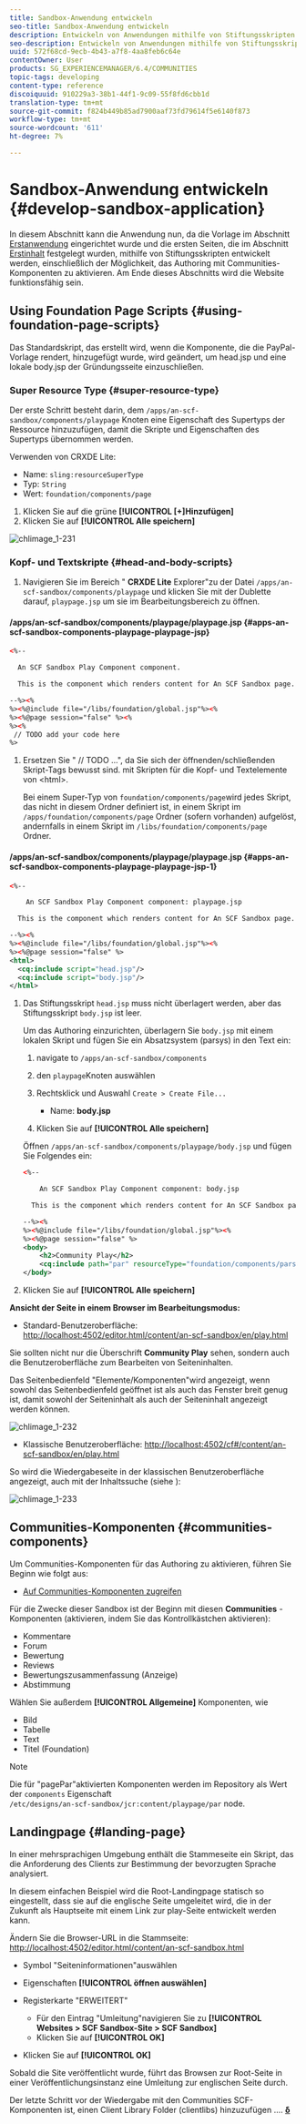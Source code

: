 ```yaml
---
title: Sandbox-Anwendung entwickeln
seo-title: Sandbox-Anwendung entwickeln
description: Entwickeln von Anwendungen mithilfe von Stiftungsskripten
seo-description: Entwickeln von Anwendungen mithilfe von Stiftungsskripten
uuid: 572f68cd-9ecb-4b43-a7f8-4aa8feb6c64e
contentOwner: User
products: SG_EXPERIENCEMANAGER/6.4/COMMUNITIES
topic-tags: developing
content-type: reference
discoiquuid: 910229a3-38b1-44f1-9c09-55f8fd6cbb1d
translation-type: tm+mt
source-git-commit: f824b449b85ad7900aaf73fd79614f5e6140f873
workflow-type: tm+mt
source-wordcount: '611'
ht-degree: 7%

---
```



# Sandbox-Anwendung entwickeln {#develop-sandbox-application}

In diesem Abschnitt kann die Anwendung nun, da die Vorlage im Abschnitt [Erstanwendung](initial-app.md) eingerichtet wurde und die ersten Seiten, die im Abschnitt [Erstinhalt](initial-content.md) festgelegt wurden, mithilfe von Stiftungsskripten entwickelt werden, einschließlich der Möglichkeit, das Authoring mit Communities-Komponenten zu aktivieren. Am Ende dieses Abschnitts wird die Website funktionsfähig sein.

## Using Foundation Page Scripts {#using-foundation-page-scripts}

Das Standardskript, das erstellt wird, wenn die Komponente, die die PayPal-Vorlage rendert, hinzugefügt wurde, wird geändert, um head.jsp und eine lokale body.jsp der Gründungsseite einzuschließen.

### Super Resource Type {#super-resource-type}

Der erste Schritt besteht darin, dem `/apps/an-scf-sandbox/components/playpage` Knoten eine Eigenschaft des Supertyps der Ressource hinzuzufügen, damit die Skripte und Eigenschaften des Supertyps übernommen werden.

Verwenden von CRXDE Lite:

<!--Resolve steps below-->

* Name: `sling:resourceSuperType`
* Typ: `String`
* Wert: `foundation/components/page`

1. Klicken Sie auf die grüne **[!UICONTROL [+]Hinzufügen]**
1. Klicken Sie auf **[!UICONTROL Alle speichern]**

![chlimage_1-231](assets/chlimage_1-231.png)

### Kopf- und Textskripte {#head-and-body-scripts}

1. Navigieren Sie im Bereich &quot; **CRXDE Lite** Explorer&quot;zu der Datei `/apps/an-scf-sandbox/components/playpage` und klicken Sie mit der Dublette darauf, `playpage.jsp` um sie im Bearbeitungsbereich zu öffnen.

#### /apps/an-scf-sandbox/components/playpage/playpage.jsp {#apps-an-scf-sandbox-components-playpage-playpage-jsp}

```xml
<%--

  An SCF Sandbox Play Component component.

  This is the component which renders content for An SCF Sandbox page.

--%><%
%><%@include file="/libs/foundation/global.jsp"%><%
%><%@page session="false" %><%
%><%
 // TODO add your code here
%>
```

1. Ersetzen Sie &quot; // TODO ...&quot;, da Sie sich der öffnenden/schließenden Skript-Tags bewusst sind. mit Skripten für die Kopf- und Textelemente von &lt;html>.

   Bei einem Super-Typ von `foundation/components/page`wird jedes Skript, das nicht in diesem Ordner definiert ist, in einem Skript im `/apps/foundation/components/page` Ordner (sofern vorhanden) aufgelöst, andernfalls in einem Skript im `/libs/foundation/components/page` Ordner.

#### /apps/an-scf-sandbox/components/playpage/playpage.jsp {#apps-an-scf-sandbox-components-playpage-playpage-jsp-1}

```xml
<%--

    An SCF Sandbox Play Component component: playpage.jsp

  This is the component which renders content for An SCF Sandbox page.

--%><%
%><%@include file="/libs/foundation/global.jsp"%><%
%><%@page session="false" %>
<html>
  <cq:include script="head.jsp"/>
  <cq:include script="body.jsp"/>
</html>
```

1. Das Stiftungsskript `head.jsp` muss nicht überlagert werden, aber das Stiftungsskript `body.jsp` ist leer.

   Um das Authoring einzurichten, überlagern Sie `body.jsp` mit einem lokalen Skript und fügen Sie ein Absatzsystem (parsys) in den Text ein:

   1. navigate to `/apps/an-scf-sandbox/components`
   1. den `playpage`Knoten auswählen
   1. Rechtsklick und Auswahl `Create > Create File...`

      * Name: **body.jsp**
   1. Klicken Sie auf **[!UICONTROL Alle speichern]**

   Öffnen `/apps/an-scf-sandbox/components/playpage/body.jsp` und fügen Sie Folgendes ein:

   ```xml
   <%--
   
       An SCF Sandbox Play Component component: body.jsp
   
     This is the component which renders content for An SCF Sandbox page.
   
   --%><%
   %><%@include file="/libs/foundation/global.jsp"%><%
   %><%@page session="false" %>
   <body>
       <h2>Community Play</h2>
       <cq:include path="par" resourceType="foundation/components/parsys" />
   </body>
   ```

1. Klicken Sie auf **[!UICONTROL Alle speichern]**

**Ansicht der Seite in einem Browser im Bearbeitungsmodus:**

* Standard-Benutzeroberfläche: [http://localhost:4502/editor.html/content/an-scf-sandbox/en/play.html](http://localhost:4502/editor.html/content/an-scf-sandbox/en/play.md)

Sie sollten nicht nur die Überschrift **Community Play** sehen, sondern auch die Benutzeroberfläche zum Bearbeiten von Seiteninhalten.

Das Seitenbedienfeld &quot;Elemente/Komponenten&quot;wird angezeigt, wenn sowohl das Seitenbedienfeld geöffnet ist als auch das Fenster breit genug ist, damit sowohl der Seiteninhalt als auch der Seiteninhalt angezeigt werden können.

![chlimage_1-232](assets/chlimage_1-232.png)

* Klassische Benutzeroberfläche: [http://localhost:4502/cf#/content/an-scf-sandbox/en/play.html](http://localhost:4502/cf#/content/an-scf-sandbox/en/play.html)

So wird die Wiedergabeseite in der klassischen Benutzeroberfläche angezeigt, auch mit der Inhaltssuche (siehe ):

![chlimage_1-233](assets/chlimage_1-233.png)

## Communities-Komponenten {#communities-components}

Um Communities-Komponenten für das Authoring zu aktivieren, führen Sie Beginn wie folgt aus:

* [Auf Communities-Komponenten zugreifen](basics.md#accessing-communities-components)

Für die Zwecke dieser Sandbox ist der Beginn mit diesen **Communities** -Komponenten (aktivieren, indem Sie das Kontrollkästchen aktivieren):

* Kommentare
* Forum
* Bewertung
* Reviews
* Bewertungszusammenfassung (Anzeige)
* Abstimmung

Wählen Sie außerdem **[!UICONTROL Allgemeine]** Komponenten, wie

* Bild
* Tabelle
* Text
* Titel (Foundation)

>[!NOTE]
>
>Die für &quot;pagePar&quot;aktivierten Komponenten werden im Repository als Wert der `components` Eigenschaft\
>`/etc/designs/an-scf-sandbox/jcr:content/playpage/par` node.

## Landingpage {#landing-page}

In einer mehrsprachigen Umgebung enthält die Stammeseite ein Skript, das die Anforderung des Clients zur Bestimmung der bevorzugten Sprache analysiert.

In diesem einfachen Beispiel wird die Root-Landingpage statisch so eingestellt, dass sie auf die englische Seite umgeleitet wird, die in der Zukunft als Hauptseite mit einem Link zur play-Seite entwickelt werden kann.

Ändern Sie die Browser-URL in die Stammseite: [http://localhost:4502/editor.html/content/an-scf-sandbox.html](https://locahost:4502/editor.html/content/an-scf-sandbox.html)

* Symbol &quot;Seiteninformationen&quot;auswählen
* Eigenschaften **[!UICONTROL öffnen auswählen]**
* Registerkarte &quot;ERWEITERT&quot;

   * Für den Eintrag &quot;Umleitung&quot;navigieren Sie zu **[!UICONTROL Websites > SCF Sandbox-Site > SCF Sandbox]**
   * Klicken Sie auf **[!UICONTROL OK]**

* Klicken Sie auf **[!UICONTROL OK]**

Sobald die Site veröffentlicht wurde, führt das Browsen zur Root-Seite in einer Veröffentlichungsinstanz eine Umleitung zur englischen Seite durch.

Der letzte Schritt vor der Wiedergabe mit den Communities SCF-Komponenten ist, einen Client Library Folder (clientlibs) hinzuzufügen .... **[δ](add-clientlibs.md)**
